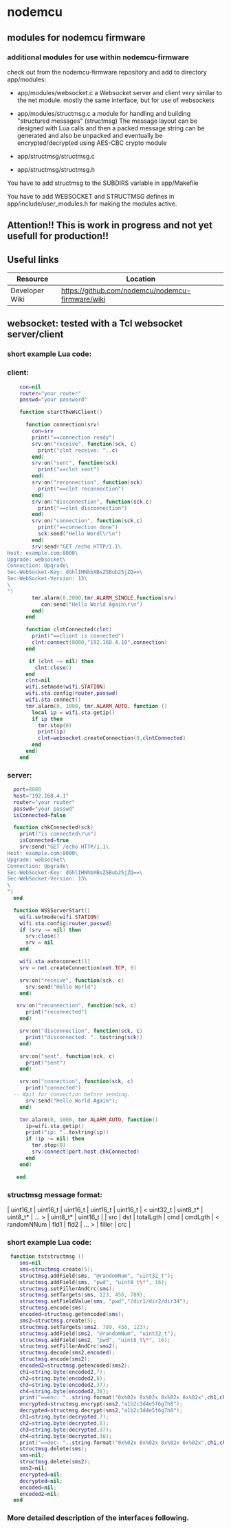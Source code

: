 # nodemcu

## modules for nodemcu firmware

### additional modules for use within nodemcu-firmware

check out from the nodemcu-firmware repository and add to directory app/modules:

- app/modules/websocket.c  a Websocket server and client very similar to the net module.
                           mostly the same interface, but for use of websockets

- app/modules/structmsg.c  a module for handling and building "structured messages" (structmsg)
                           The message layout can be designed with Lua calls and then a packed message string
                           can be generated and also be unpacked 
                           and eventually be encrypted/decrypted using AES-CBC crypto module
- app/structmsg/structmsg.c
- app/structmsg/structmsg.h

You have to add structmsg to the SUBDIRS variable in app/Makefile

You have to add WEBSOCKET and STRUCTMSG defines in app/include/user_modules.h 
for making the modules active.

## Attention!! This is work in progress and not yet usefull for production!!

## Useful links

| Resource | Location |
| -------------- | -------------- |
| Developer Wiki       | https://github.com/nodemcu/nodemcu-firmware/wiki |

## websocket: tested with a Tcl websocket server/client

### short example Lua code:

### client:

```lua
    con=nil
    router="your router"
    passwd="your password"

    function startTheWsClient()

      function connection(srv)
        con=srv
        print("==connection ready")
        srv:on("receive", function(sck, c)
          print("clnt receive: "..c)
        end)
        srv:on("sent", function(sck)
          print("==clnt sent")
        end)
        srv:on("reconnection", function(sck)
          print("==clnt reconnection")
        end)
        srv:on("disconnection", function(sck,c)
          print("==clnt disconnection")
        end)
        srv:on("connection", function(sck,c)
          print("==connection done")
          sck:send("Hello Wordl\r\n")
        end)
        srv:send("GET /echo HTTP/1.1\
Host: example.com:8000\
Upgrade: websocket\
Connection: Upgrade\
Sec-WebSocket-Key: dGhlIHNhbXBsZSBub25jZQ==\
Sec-WebSocket-Version: 13\
\
")
        tmr.alarm(0,2000,tmr.ALARM_SINGLE,function(srv)
           con:send("Hello World Again\r\n")
        end)
      end

      function clntConnected(clnt)
        print("==client is connected")
        clnt:connect(8080,"192.168.4.10",connection)
      end

       if (clnt ~= nil) then
         clnt:close()
      end
      clnt=nil
      wifi.setmode(wifi.STATION)
      wifi.sta.config(router,passwd)
      wifi.sta.connect()
      tmr.alarm(0, 1000, tmr.ALARM_AUTO, function ()
        local ip = wifi.sta.getip()
        if ip then
          tmr.stop(0)
          print(ip)
          clnt=websocket.createConnection(0,clntConnected)
        end
      end)
    end
```

### server:

```lua
  port=8080
  host="192.168.4.1"
  router="your router"
  passwd="your passwd"
  isConnected=false

  function chkConnected(sck)
    print("is connected\r\n")
    isConnected=true
    srv:send("GET /echo HTTP/1.1\
Host: example.com:8000\
Upgrade: websocket\
Connection: Upgrade\
Sec-WebSocket-Key: dGhlIHNhbXBsZSBub25jZQ==\
Sec-WebSocket-Version: 13\
\
")
  end

  function WSSServerStart()
    wifi.setmode(wifi.STATION)
    wifi.sta.config(router,passwd)
    if (srv ~= nil) then
      srv:close()
      srv = nil
    end

    wifi.sta.autoconnect(1)
    srv = net.createConnection(net.TCP, 0)

    srv:on("receive", function(sck, c)
      srv:send("Hello World")
    end)

   srv:on("reconnection", function(sck, c)
      print("reconnected")
    end)

    srv:on("disconnection", function(sck, c)
      print("disconnected: "..tostring(sck))
    end)

    srv:on("sent", function(sck, c)
      print("sent")
    end)

    srv:on("connection", function(sck, c)
      print("connected")
  -- Wait for connection before sending.
      srv:send("Hello World Again");
    end)

    tmr.alarm(0, 1000, tmr.ALARM_AUTO, function()
      ip=wifi.sta.getip()
      print("ip: "..tostring(ip))
      if (ip ~= nil) then
        tmr.stop(0)
        srv:connect(port,host,chkConnected)
      end
    end)

   end
```


### structmsg message format:

| uint16\_t | uint16\_t | uint16\_t  | uint16\_t | uint16\_t | \< uint32\_t   | uint8\_t\* | uint8\_t\* | ... \> | uint8\_t\* | uint16\_t |
|   src    |   dst    | totalLgth |    cmd   | cmdLgth  | < randomNNum |   fld1    |   fld2    | ... > | filler   |   crc     |

### short example Lua code:

```lua
 function tststructmsg ()
    sms=nil
    sms=structmsg.create(5);
    structmsg.addField(sms, "@randomNum", "uint32_t");
    structmsg.addField(sms, "pwd", "uint8_t\*", 16);
    structmsg.setFillerAndCrc(sms);
    structmsg.setTargets(sms, 123, 456, 789);
    structmsg.setFieldValue(sms, "pwd","/dir1/dir2/dir34");
    structmsg.encode(sms);
    encoded=structmsg.getencoded(sms);
    sms2=structmsg.create(5);
    structmsg.setTargets(sms2, 789, 456, 123);
    structmsg.addField(sms2, "@randomNum", "uint32_t");
    structmsg.addField(sms2, "pwd", "uint8_t\*", 16);
    structmsg.setFillerAndCrc(sms2);
    structmsg.decode(sms2,encoded);
    structmsg.encode(sms2);
    encoded2=structmsg.getencoded(sms2);
    ch1=string.byte(encoded2,7);
    ch2=string.byte(encoded2,8);
    ch3=string.byte(encoded2,37);
    ch4=string.byte(encoded2,38);
    print("==enc: "..string.format("0x%02x 0x%02x 0x%02x 0x%02x",ch1,ch2,ch3,ch4));
    encrypted=structmsg.encrypt(sms2,"a1b2c3d4e5f6g7h8");
    decrypted=structmsg.decrypt(sms2,"a1b2c3d4e5f6g7h8");
    ch1=string.byte(decrypted,7);
    ch2=string.byte(decrypted,8);
    ch3=string.byte(decrypted,37);
    ch4=string.byte(decrypted,38);
    print("==dec: "..string.format("0x%02x 0x%02x 0x%02x 0x%02x",ch1,ch2,ch3,ch4));
    structmsg.delete(sms);
    sms=nil;
    structmsg.delete(sms2);
    sms2=nil;
    encrypted=nil;
    decrypted=nil;
    encoded=nil;
    encoded2=nil;
  end 
```

### More detailed description of the interfaces following.
